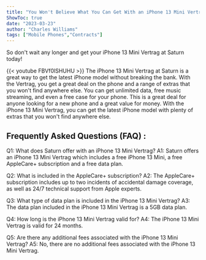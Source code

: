 ```yaml
---
title: "You Won't Believe What You Can Get With an iPhone 13 Mini Vertrag at Saturn!"
ShowToc: true 
date: "2023-03-23"
author: "Charles Williams" 
tags: ["Mobile Phones","Contracts"]
---
```

So don't wait any longer and get your iPhone 13 Mini Vertrag at Saturn today!

{{< youtube FBVf0lSHUHU >}} 
The iPhone 13 Mini Vertrag at Saturn is a great way to get the latest iPhone model without breaking the bank. With the Vertrag, you get a great deal on the phone and a range of extras that you won't find anywhere else. You can get unlimited data, free music streaming, and even a free case for your phone. This is a great deal for anyone looking for a new phone and a great value for money. With the iPhone 13 Mini Vertrag, you can get the latest iPhone model with plenty of extras that you won't find anywhere else.

## Frequently Asked Questions (FAQ) :
Q1: What does Saturn offer with an iPhone 13 Mini Vertrag?
A1: Saturn offers an iPhone 13 Mini Vertrag which includes a free iPhone 13 Mini, a free AppleCare+ subscription and a free data plan.

Q2: What is included in the AppleCare+ subscription?
A2: The AppleCare+ subscription includes up to two incidents of accidental damage coverage, as well as 24/7 technical support from Apple experts.

Q3: What type of data plan is included in the iPhone 13 Mini Vertrag?
A3: The data plan included in the iPhone 13 Mini Vertrag is a 5GB data plan.

Q4: How long is the iPhone 13 Mini Vertrag valid for?
A4: The iPhone 13 Mini Vertrag is valid for 24 months.

Q5: Are there any additional fees associated with the iPhone 13 Mini Vertrag?
A5: No, there are no additional fees associated with the iPhone 13 Mini Vertrag.



